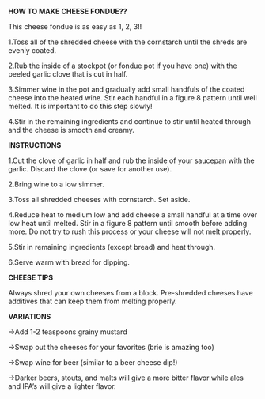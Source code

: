 **HOW TO MAKE CHEESE FONDUE??**

This cheese fondue is as easy as 1, 2, 3!!

1.Toss all of the shredded cheese with the cornstarch until the shreds are evenly coated.

2.Rub the inside of a stockpot (or fondue pot if you have one) with the peeled garlic clove that is cut in half.

3.Simmer wine in the pot and gradually add small handfuls of the coated cheese into the heated wine. Stir each handful in a figure 8 pattern until well melted. It 
is important to do this step slowly!

4.Stir in the remaining ingredients and continue to stir until heated through and the cheese is smooth and creamy.

**INSTRUCTIONS**

1.Cut the clove of garlic in half and rub the inside of your saucepan with the garlic. Discard the clove (or save for another use).

2.Bring wine to a low simmer.

3.Toss all shredded cheeses with cornstarch. Set aside.

4.Reduce heat to medium low and add cheese a small handful at a time over low heat until melted. Stir in a figure 8 pattern until smooth before adding more. Do not 
try to rush this process or your cheese will not melt properly.

5.Stir in remaining ingredients (except bread) and heat through.

6.Serve warm with bread for dipping.

**CHEESE TIPS**

Always shred your own cheeses from a block. Pre-shredded cheeses have additives that can keep them from melting properly.

**VARIATIONS**

->Add 1-2 teaspoons grainy mustard

->Swap out the cheeses for your favorites (brie is amazing too)

->Swap wine for beer (similar to a beer cheese dip!)

->Darker beers, stouts, and malts will give a more bitter flavor while ales and IPA’s will give a lighter flavor.
